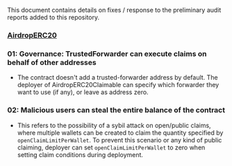 This document contains details on fixes / response to the preliminary audit reports added to this repository.

### [AirdropERC20](./airdroperc20-claimable.pdf)

### 01: Governance: TrustedForwarder can execute claims on behalf of other addresses

- The contract doesn't add a trusted-forwarder address by default. The deployer of AirdropERC20Claimable can specify which forwarder they want to use (if any), or leave as address zero.

### 02: Malicious users can steal the entire balance of the contract

- This refers to the possibility of a sybil attack on open/public claims, where multiple wallets can be created to claim the quantity specified by `openClaimLimitPerWallet`. To prevent this scenario or any kind of public claiming, deployer can set `openClaimLimitPerWallet` to zero when setting claim conditions during deployment.
